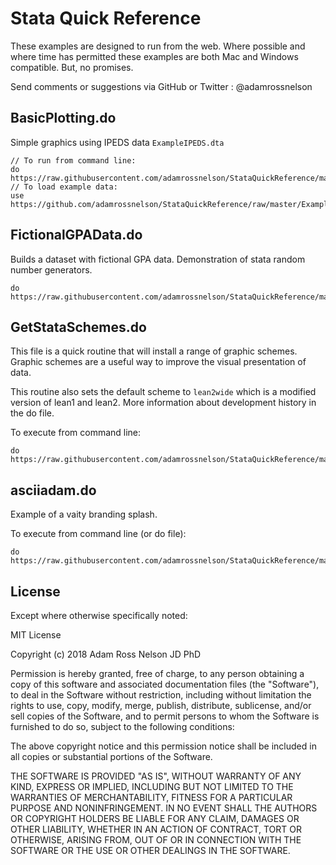 # Stata Quick Reference

These examples are designed to run from the web. Where possible and where time has permitted these examples are both Mac and Windows compatible. But, no promises.

Send comments or suggestions via GitHub or Twitter : @adamrossnelson

## BasicPlotting.do

Simple graphics using IPEDS data `ExampleIPEDS.dta`

```
// To run from command line:
do https://raw.githubusercontent.com/adamrossnelson/StataQuickReference/master/BasicPlotting.do
// To load example data:
use https://github.com/adamrossnelson/StataQuickReference/raw/master/ExampleIPEDS.dta
```

## FictionalGPAData.do

Builds a dataset with fictional GPA data. Demonstration of stata random number generators.

```
do https://raw.githubusercontent.com/adamrossnelson/StataQuickReference/master/FictionalGPAData.do
```

## GetStataSchemes.do

This file is a quick routine that will install a range of graphic schemes. Graphic schemes are a useful way to improve the visual presentation of data.

This routine also sets the default scheme to `lean2wide` which is a modified version of lean1 and lean2. More information about development history in the do file.

To execute from command line:

```
do https://raw.githubusercontent.com/adamrossnelson/StataQuickReference/master/GetStataSchemes.do
```

## asciiadam.do

Example of a vaity branding splash.

To execute from command line (or do file):

```
do https://raw.githubusercontent.com/adamrossnelson/StataQuickReference/master/asciiadam.do
```

## License

Except where otherwise specifically noted:

MIT License

Copyright (c) 2018 Adam Ross Nelson JD PhD

Permission is hereby granted, free of charge, to any person obtaining a copy
of this software and associated documentation files (the "Software"), to deal
in the Software without restriction, including without limitation the rights
to use, copy, modify, merge, publish, distribute, sublicense, and/or sell
copies of the Software, and to permit persons to whom the Software is
furnished to do so, subject to the following conditions:

The above copyright notice and this permission notice shall be included in all
copies or substantial portions of the Software.

THE SOFTWARE IS PROVIDED "AS IS", WITHOUT WARRANTY OF ANY KIND, EXPRESS OR
IMPLIED, INCLUDING BUT NOT LIMITED TO THE WARRANTIES OF MERCHANTABILITY,
FITNESS FOR A PARTICULAR PURPOSE AND NONINFRINGEMENT. IN NO EVENT SHALL THE
AUTHORS OR COPYRIGHT HOLDERS BE LIABLE FOR ANY CLAIM, DAMAGES OR OTHER
LIABILITY, WHETHER IN AN ACTION OF CONTRACT, TORT OR OTHERWISE, ARISING FROM,
OUT OF OR IN CONNECTION WITH THE SOFTWARE OR THE USE OR OTHER DEALINGS IN THE
SOFTWARE.